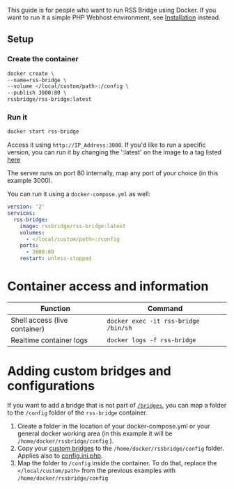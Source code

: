 This guide is for people who want to run RSS Bridge using Docker. If you want to run it a simple PHP Webhost environment, see [Installation](../03_For_Hosts/01_Installation.md) instead.

## Setup

### Create the container

```bash
docker create \
--name=rss-bridge \
--volume </local/custom/path>:/config \
--publish 3000:80 \
rssbridge/rss-bridge:latest
```
### Run it
```bash
docker start rss-bridge
```

Access it using `http://IP_Address:3000`. If you'd like to run a specific version, you can run it by changing the ':latest' on the image to a tag listed [here](https://hub.docker.com/r/rssbridge/rss-bridge/tags/)

The server runs on port 80 internally, map any port of your choice (in this example 3000).

You can run it using a `docker-compose.yml` as well:

```yml
version: '2'
services:
  rss-bridge:
    image: rssbridge/rss-bridge:latest
    volumes:
      - </local/custom/path>:/config
    ports:
      - 3000:80
    restart: unless-stopped
```

# Container access and information

|Function|Command|
|----|----|
|Shell access (live container)|`docker exec -it rss-bridge /bin/sh`|
|Realtime container logs|`docker logs -f rss-bridge`|

# Adding custom bridges and configurations
If you want to add a bridge that is not part of [`/bridges`](https://github.com/RSS-Bridge/rss-bridge/tree/master/bridges), you can map a folder to the `/config` folder of the `rss-bridge` container.

1. Create a folder in the location of your docker-compose.yml or your general docker working area (in this example it will be `/home/docker/rssbridge/config` ). 
2. Copy your [custom bridges](../05_Bridge_API/01_How_to_create_a_new_bridge.md) to the `/home/docker/rssbridge/config` folder. Applies also to [config.ini.php](../03_For_Hosts/08_Custom_Configuration.md).
3. Map the folder to `/config` inside the container. To do that, replace the `</local/custom/path>` from the previous examples with `/home/docker/rssbridge/config`